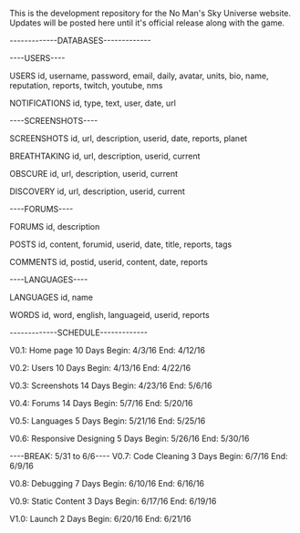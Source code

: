 This is the development repository for the No Man's Sky Universe website. Updates will be posted here until it's official release along with the game.

-------------DATABASES-------------

----USERS----

USERS
id, username, password, email, daily, avatar, units, bio, name, reputation, reports, twitch, youtube, nms

NOTIFICATIONS
id, type, text, user, date, url

----SCREENSHOTS----

SCREENSHOTS
id, url, description, userid, date, reports, planet

BREATHTAKING
id, url, description, userid, current

OBSCURE
id, url, description, userid, current

DISCOVERY
id, url, description, userid, current

----FORUMS----

FORUMS
id, description

POSTS
id, content, forumid, userid, date, title, reports, tags

COMMENTS
id, postid, userid, content, date, reports

----LANGUAGES----

LANGUAGES
id, name

WORDS
id, word, english, languageid, userid, reports


-------------SCHEDULE-------------

V0.1: Home page
  10 Days
  Begin: 4/3/16
  End: 4/12/16

V0.2: Users
  10 Days
  Begin: 4/13/16
  End: 4/22/16

V0.3: Screenshots
  14 Days
  Begin: 4/23/16
  End: 5/6/16

V0.4: Forums
  14 Days
  Begin: 5/7/16
  End: 5/20/16

V0.5: Languages
  5 Days
  Begin: 5/21/16
  End: 5/25/16

V0.6: Responsive Designing
  5 Days
  Begin: 5/26/16
  End: 5/30/16

----BREAK: 5/31 to 6/6----
V0.7: Code Cleaning
  3 Days
  Begin: 6/7/16
  End: 6/9/16

V0.8: Debugging
  7 Days
  Begin: 6/10/16
  End: 6/16/16

V0.9: Static Content
  3 Days
  Begin: 6/17/16
  End: 6/19/16

V1.0: Launch
  2 Days
  Begin: 6/20/16
  End: 6/21/16
